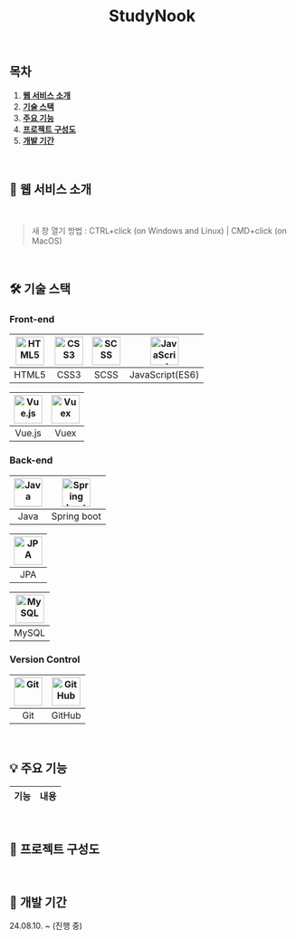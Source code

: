 <div align="center">
  <br />
  <br />
  <h1>StudyNook</h1>
  <br />
</div>

## 목차

1. [**웹 서비스 소개**](#1)
2. [**기술 스택**](#2)
3. [**주요 기능**](#3)
4. [**프로젝트 구성도**](#4)
5. [**개발 기간**](#5)

<br />

<div id="1"></div>

## 💁 웹 서비스 소개

<!-- [공공 데이터 포탈](https://www.data.go.kr/data/15057511/openapi.do)에서 제공하는 아파트 실거래가 데이터를 활용하여 사용자가 이사를 하고자 하는 동네에서의 아파트 매매 정보 및 주변 편의 시설 정보를 제공하는 **부동산 서비스** -->

<br />

<!-- [**🔗 '오늘의 부동산' Back-end 저장소로 바로가기 Click !**](https://github.com/seokyHan/todaysroom-backend) 👈 -->

> 새 창 열기 방법 : CTRL+click (on Windows and Linux) | CMD+click (on MacOS)

<br />

<div id="2"></div>

## 🛠 기술 스택

### **Front-end**

| <img src="https://profilinator.rishav.dev/skills-assets/html5-original-wordmark.svg" alt="HTML5" width="50px" height="50px" /> | <img src="https://profilinator.rishav.dev/skills-assets/css3-original-wordmark.svg" alt="CSS3" width="50px" height="50px" /> | <img src="https://profilinator.rishav.dev/skills-assets/sass-original.svg" alt="SCSS" width="50px" height="50px" /> | <img src="https://profilinator.rishav.dev/skills-assets/javascript-original.svg" alt="JavaScript" width="50px" height="50px" /> |
| :----------------------------------------------------------------------------------------------------------------------------: | :--------------------------------------------------------------------------------------------------------------------------: | :-----------------------------------------------------------------------------------------------------------------: | ------------------------------------------------------------------------------------------------------------------------------- |
|                                                             HTML5                                                              |                                                             CSS3                                                             |                                                        SCSS                                                         | JavaScript(ES6)                                                                                                                 |

| <img src="https://profilinator.rishav.dev/skills-assets/vuejs-original-wordmark.svg" alt="Vue.js" width="50px" height="50px" /> | <img src="https://yamoo9.github.io/vuex/images/vuex.png" alt="Vuex" width="50px" height="50px" /> |
| :-----------------------------------------------------------------------------------------------------------------------------: | :-----------------------------------------------------------------------------------------------: |
|                                                             Vue.js                                                              |                                               Vuex                                                |


### **Back-end**

| <img src="https://profilinator.rishav.dev/skills-assets/java-original-wordmark.svg" alt="Java" width="50px" height="50px" /> | <img src="https://perfectacle.github.io/2018/07/22/spring-boot-2-env/thumb.png" alt="Spring boot" width="50px" height="50px" /> |
| :--------------------------------------------------------------------------------------------------------------------------: | :-----------------------------------------------------------------------------------------------------------------------------: |
|                                                             Java                                                             |                                                             Spring boot                                                           |

| <img src="https://media.vlpt.us/images/wavvy1022/post/d05e49ea-341a-4e6a-80db-ff322533464a/jpa.png" alt="JPA" width="50px" height="50px" /> |
| :-----------------------------------------------------------------------------------------------------------------------------------------: |
|                                                                     JPA                                                                     |

| <img src="https://profilinator.rishav.dev/skills-assets/mysql-original-wordmark.svg" alt="MySQL" width="50px" height="50px" /> |
| :----------------------------------------------------------------------------------------------------------------------------: |
|                                                             MySQL                                                              |

### **Version Control**

| <img src="https://profilinator.rishav.dev/skills-assets/git-scm-icon.svg" alt="Git" width="50px" height="50px" /> | <img src="https://cdn.jsdelivr.net/npm/simple-icons@3.0.1/icons/github.svg" alt="GitHub" width="50px" height="50px" /> |
| :---------------------------------------------------------------------------------------------------------------: | :--------------------------------------------------------------------------------------------------------------------: |
|                                                        Git                                                        |                                                         GitHub                                                         |

<br />

<div id="3"></div>

## 💡 주요 기능

| 기능                                         | 내용                                                                                                                                                                                        |
| :------------------------------------------- | :------------------------------------------------------------------------------------------------------------------------------------------------------------------------------------------ |


<br />

<div id="4"></div>

## 📂 프로젝트 구성도

<!-- |                      개체-관계 모델(ERD)                       |
| :------------------------------------------------------------: |
| <img src="./readme_assets/ERD.png" alt="ERD" width="1100px" /> | -->

<br />

<div id="5"></div>



## 📅 개발 기간

24.08.10. ~ (진행 중)

<br />

<div id='8'></div>
